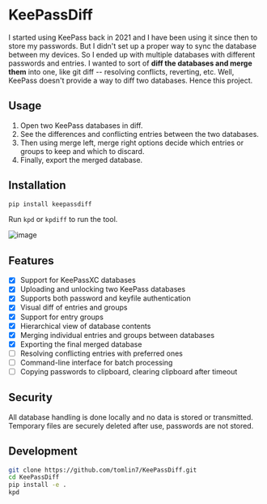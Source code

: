 # KeePassDiff

I started using KeePass back in 2021 and I have been using it since then to store my passwords. But I didn't set up a proper way to sync the database between my devices. So I ended up with multiple databases with different passwords and entries. I wanted to sort of **diff the databases and merge them** into one, like git diff -- resolving conflicts, reverting, etc. Well, KeePass doesn't provide a way to diff two databases. Hence this project.

## Usage

1. Open two KeePass databases in diff.
2. See the differences and conflicting entries between the two databases.
3. Then using merge left, merge right options decide which entries or groups to keep and which to discard.
4. Finally, export the merged database.

## Installation

```bash
pip install keepassdiff
```

Run `kpd` or `kpdiff` to run the tool.

![image](https://github.com/user-attachments/assets/22cb63db-83fa-41af-ad1d-b757144cbe5d)

## Features

- [x] Support for KeePassXC databases
- [x] Uploading and unlocking two KeePass databases
- [x] Supports both password and keyfile authentication
- [x] Visual diff of entries and groups
- [x] Support for entry groups
- [x] Hierarchical view of database contents
- [x] Merging individual entries and groups between databases
- [x] Exporting the final merged database
- [ ] Resolving conflicting entries with preferred ones
- [ ] Command-line interface for batch processing
- [ ] Copying passwords to clipboard, clearing clipboard after timeout

## Security

All database handling is done locally and no data is stored or transmitted. Temporary files are securely deleted after use, passwords are not stored.

## Development

```bash
git clone https://github.com/tomlin7/KeePassDiff.git
cd KeePassDiff
pip install -e .
kpd
```
